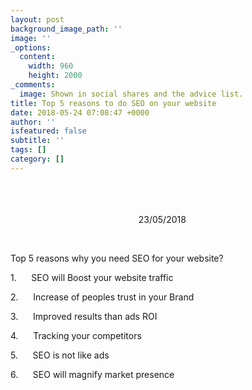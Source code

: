 ```yaml
---
layout: post
background_image_path: ''
image: ''
_options:
  content:
    width: 960
    height: 2000
_comments:
  image: Shown in social shares and the advice list.
title: Top 5 reasons to do SEO on your website
date: 2018-05-24 07:08:47 +0000
author: ''
isfeatured: false
subtitle: ''
tags: []
category: []
---
```

                                                                                                                                                                                                                                                                                                                                                         23/05/2018

 

Top 5 reasons why you need SEO for your website?

1\.      SEO will Boost your website traffic

2\.      Increase of peoples trust in your Brand

3\.      Improved results than ads ROI

4\.      Tracking your competitors

5\.      SEO is not like ads

6\.      SEO will magnify market presence

 

 